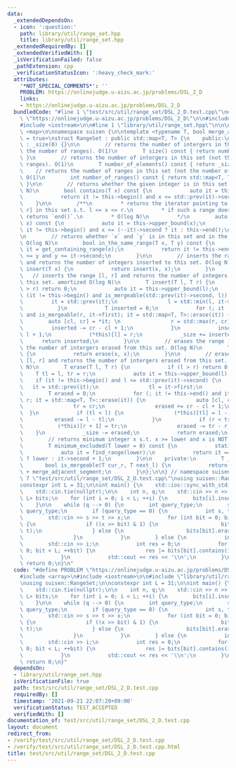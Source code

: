 ```yaml
---
data:
  _extendedDependsOn:
  - icon: ':question:'
    path: library/util/range_set.hpp
    title: library/util/range_set.hpp
  _extendedRequiredBy: []
  _extendedVerifiedWith: []
  _isVerificationFailed: false
  _pathExtension: cpp
  _verificationStatusIcon: ':heavy_check_mark:'
  attributes:
    '*NOT_SPECIAL_COMMENTS*': ''
    PROBLEM: https://onlinejudge.u-aizu.ac.jp/problems/DSL_2_D
    links:
    - https://onlinejudge.u-aizu.ac.jp/problems/DSL_2_D
  bundledCode: "#line 1 \"test/src/util/range_set/DSL_2_D.test.cpp\"\n#define PROBLEM\
    \ \"https://onlinejudge.u-aizu.ac.jp/problems/DSL_2_D\"\n\n#include <array>\n\
    #include <iostream>\n\n#line 1 \"library/util/range_set.hpp\"\n\n\n\n#include\
    \ <map>\n\nnamespace suisen {\n\ntemplate <typename T, bool merge_adjacent_segment\
    \ = true>\nstruct RangeSet : public std::map<T, T> {\n    public:\n        RangeSet()\
    \ : _size(0) {}\n\n        // returns the number of intergers in this set (not\
    \ the number of ranges). O(1)\n        T size() const { return number_of_elements();\
    \ }\n        // returns the number of intergers in this set (not the number of\
    \ ranges). O(1)\n        T number_of_elements() const { return _size; }\n    \
    \    // returns the number of ranges in this set (not the number of integers).\
    \ O(1)\n        int number_of_ranges() const { return std::map<T, T>::size();\
    \ }\n\n        // returns whether the given integer is in this set or not. O(log\
    \ N)\n        bool contains(T x) const {\n            auto it = this->upper_bound(x);\n\
    \            return it != this->begin() and x <= std::prev(it)->second;\n    \
    \    }\n\n        /**\n         * returns the iterator pointing to the range [l,\
    \ r] in this set s.t. l <= x <= r.\n         * if such a range does not exist,\
    \ returns `end()`.\n         * O(log N)\n         */\n        auto find_range(T\
    \ x) const {\n            auto it = this->upper_bound(x);\n            return\
    \ it != this->begin() and x <= (--it)->second ? it : this->end();\n        }\n\
    \n        // returns whether `x` and `y` is in this set and in the same range.\
    \ O(log N)\n        bool in_the_same_range(T x, T y) const {\n            auto\
    \ it = get_containing_range(x);\n            return it != this->end() and it->first\
    \ <= y and y <= it->second;\n        }\n\n        // inserts the range [x, x]\
    \ and returns the number of integers inserted to this set. O(log N)\n        T\
    \ insert(T x) {\n            return insert(x, x);\n        }\n        \n     \
    \   // inserts the range [l, r] and returns the number of integers inserted to\
    \ this set. amortized O(log N)\n        T insert(T l, T r) {\n            if (l\
    \ > r) return 0;\n            auto it = this->upper_bound(l);\n            if\
    \ (it != this->begin() and is_mergeable(std::prev(it)->second, l)) {\n       \
    \         it = std::prev(it);\n                l = std::min(l, it->first);\n \
    \           }\n            T inserted = 0;\n            for (; it != this->end()\
    \ and is_mergeable(r, it->first); it = std::map<T, T>::erase(it)) {\n        \
    \        auto [cl, cr] = *it; \n                r = std::max(r, cr);\n       \
    \         inserted -= cr - cl + 1;\n            }\n            inserted += r -\
    \ l + 1;\n            (*this)[l] = r;\n            _size += inserted;\n      \
    \      return inserted;\n        }\n\n        // erases the range [x, x] and returns\
    \ the number of intergers erased from this set. O(log N)\n        T erase(T x)\
    \ {\n            return erase(x, x);\n        }\n\n        // erases the range\
    \ [l, r] and returns the number of intergers erased from this set. amortized O(log\
    \ N)\n        T erase(T l, T r) {\n            if (l > r) return 0;\n        \
    \    T tl = l, tr = r;\n            auto it = this->upper_bound(l);\n        \
    \    if (it != this->begin() and l <= std::prev(it)->second) {\n             \
    \   it = std::prev(it);\n                tl = it->first;\n            }\n    \
    \        T erased = 0;\n            for (; it != this->end() and it->first <=\
    \ r; it = std::map<T, T>::erase(it)) {\n                auto [cl, cr] = *it;\n\
    \                tr = cr;\n                erased += cr - cl + 1;\n          \
    \  }\n            if (tl < l) {\n                (*this)[tl] = l - 1;\n      \
    \          erased -= l - tl;\n            }\n            if (r < tr) {\n     \
    \           (*this)[r + 1] = tr;\n                erased -= tr - r;\n        \
    \    }\n            _size -= erased;\n            return erased;\n        }\n\n\
    \        // returns minimum integer x s.t. x >= lower and x is NOT in this set\n\
    \        T minimum_excluded(T lower = 0) const {\n            static_assert(merge_adjacent_segment);\n\
    \            auto it = find_range(lower);\n            return it == this->end()\
    \ ? lower : it->second + 1;\n        }\n\n    private:\n        T _size;\n\n \
    \       bool is_mergeable(T cur_r, T next_l) {\n            return next_l <= cur_r\
    \ + merge_adjacent_segment;\n        }\n};\n\n} // namespace suisen\n\n\n#line\
    \ 7 \"test/src/util/range_set/DSL_2_D.test.cpp\"\nusing suisen::RangeSet;\n\n\
    constexpr int L = 31;\n\nint main() {\n    std::ios::sync_with_stdio(false);\n\
    \    std::cin.tie(nullptr);\n\n    int n, q;\n    std::cin >> n >> q;\n\n    std::array<RangeSet<int>,\
    \ L> bits;\n    for (int i = 0; i < L; ++i) {\n        bits[i].insert(0, n - 1);\n\
    \    }\n\n    while (q --> 0) {\n        int query_type;\n        std::cin >>\
    \ query_type;\n        if (query_type == 0) {\n            int s, t, x;\n    \
    \        std::cin >> s >> t >> x;\n            for (int bit = 0; bit < L; ++bit)\
    \ {\n                if ((x >> bit) & 1) {\n                    bits[bit].insert(s,\
    \ t);\n                } else {\n                    bits[bit].erase(s, t);\n\
    \                }\n            }\n        } else {\n            int i;\n    \
    \        std::cin >> i;\n            int res = 0;\n            for (int bit =\
    \ 0; bit < L; ++bit) {\n                res |= bits[bit].contains(i) << bit;\n\
    \            }\n            std::cout << res << '\\n';\n        }\n    }\n   \
    \ return 0;\n}\n"
  code: "#define PROBLEM \"https://onlinejudge.u-aizu.ac.jp/problems/DSL_2_D\"\n\n\
    #include <array>\n#include <iostream>\n\n#include \"library/util/range_set.hpp\"\
    \nusing suisen::RangeSet;\n\nconstexpr int L = 31;\n\nint main() {\n    std::ios::sync_with_stdio(false);\n\
    \    std::cin.tie(nullptr);\n\n    int n, q;\n    std::cin >> n >> q;\n\n    std::array<RangeSet<int>,\
    \ L> bits;\n    for (int i = 0; i < L; ++i) {\n        bits[i].insert(0, n - 1);\n\
    \    }\n\n    while (q --> 0) {\n        int query_type;\n        std::cin >>\
    \ query_type;\n        if (query_type == 0) {\n            int s, t, x;\n    \
    \        std::cin >> s >> t >> x;\n            for (int bit = 0; bit < L; ++bit)\
    \ {\n                if ((x >> bit) & 1) {\n                    bits[bit].insert(s,\
    \ t);\n                } else {\n                    bits[bit].erase(s, t);\n\
    \                }\n            }\n        } else {\n            int i;\n    \
    \        std::cin >> i;\n            int res = 0;\n            for (int bit =\
    \ 0; bit < L; ++bit) {\n                res |= bits[bit].contains(i) << bit;\n\
    \            }\n            std::cout << res << '\\n';\n        }\n    }\n   \
    \ return 0;\n}"
  dependsOn:
  - library/util/range_set.hpp
  isVerificationFile: true
  path: test/src/util/range_set/DSL_2_D.test.cpp
  requiredBy: []
  timestamp: '2021-09-21 22:07:20+09:00'
  verificationStatus: TEST_ACCEPTED
  verifiedWith: []
documentation_of: test/src/util/range_set/DSL_2_D.test.cpp
layout: document
redirect_from:
- /verify/test/src/util/range_set/DSL_2_D.test.cpp
- /verify/test/src/util/range_set/DSL_2_D.test.cpp.html
title: test/src/util/range_set/DSL_2_D.test.cpp
---
```

